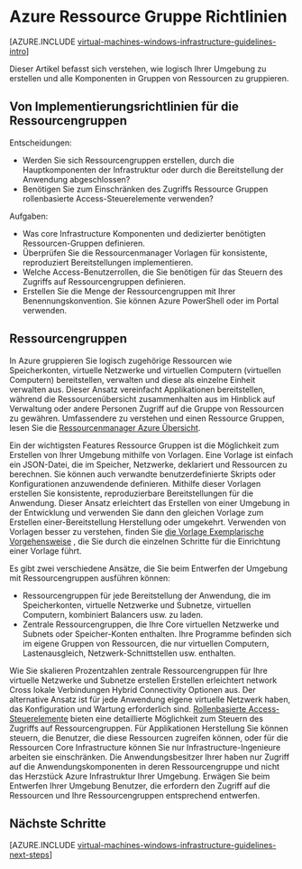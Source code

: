 <properties
    pageTitle="Ressource gruppiert Richtlinien | Microsoft Azure"
    description="Lernen Sie die wichtigsten Entwurf und Implementierung von Richtlinien zur Bereitstellung von Ressourcengruppen in Azure-Infrastrukturdiensten aus."
    documentationCenter=""
    services="virtual-machines-windows"
    authors="iainfoulds"
    manager="timlt"
    editor=""
    tags="azure-resource-manager"/>

<tags
    ms.service="virtual-machines-windows"
    ms.workload="infrastructure-services"
    ms.tgt_pltfrm="vm-windows"
    ms.devlang="na"
    ms.topic="article"
    ms.date="09/08/2016"
    ms.author="iainfou"/>

# <a name="azure-resource-group-guidelines"></a>Azure Ressource Gruppe Richtlinien

[AZURE.INCLUDE [virtual-machines-windows-infrastructure-guidelines-intro](../../includes/virtual-machines-windows-infrastructure-guidelines-intro.md)] 

Dieser Artikel befasst sich verstehen, wie logisch Ihrer Umgebung zu erstellen und alle Komponenten in Gruppen von Ressourcen zu gruppieren.


## <a name="implementation-guidelines-for-resource-groups"></a>Von Implementierungsrichtlinien für die Ressourcengruppen

Entscheidungen:

- Werden Sie sich Ressourcengruppen erstellen, durch die Hauptkomponenten der Infrastruktur oder durch die Bereitstellung der Anwendung abgeschlossen?
- Benötigen Sie zum Einschränken des Zugriffs Ressource Gruppen rollenbasierte Access-Steuerelemente verwenden?

Aufgaben:

- Was core Infrastructure Komponenten und dedizierter benötigten Ressourcen-Gruppen definieren.
- Überprüfen Sie die Ressourcenmanager Vorlagen für konsistente, reproduziert Bereitstellungen implementieren.
- Welche Access-Benutzerrollen, die Sie benötigen für das Steuern des Zugriffs auf Ressourcengruppen definieren.
- Erstellen Sie die Menge der Ressourcengruppen mit Ihrer Benennungskonvention. Sie können Azure PowerShell oder im Portal verwenden.


## <a name="resource-groups"></a>Ressourcengruppen

In Azure gruppieren Sie logisch zugehörige Ressourcen wie Speicherkonten, virtuelle Netzwerke und virtuellen Computern (virtuellen Computern) bereitstellen, verwalten und diese als einzelne Einheit verwalten aus. Dieser Ansatz vereinfacht Applikationen bereitstellen, während die Ressourcenübersicht zusammenhalten aus im Hinblick auf Verwaltung oder andere Personen Zugriff auf die Gruppe von Ressourcen zu gewähren. Umfassendere zu verstehen und einen Ressource Gruppen, lesen Sie die [Ressourcenmanager Azure Übersicht](../azure-resource-manager/resource-group-overview.md).

Ein der wichtigsten Features Ressource Gruppen ist die Möglichkeit zum Erstellen von Ihrer Umgebung mithilfe von Vorlagen. Eine Vorlage ist einfach ein JSON-Datei, die im Speicher, Netzwerke, deklariert und Ressourcen zu berechnen. Sie können auch verwandte benutzerdefinierte Skripts oder Konfigurationen anzuwendende definieren. Mithilfe dieser Vorlagen erstellen Sie konsistente, reproduzierbare Bereitstellungen für die Anwendung. Dieser Ansatz erleichtert das Erstellen von einer Umgebung in der Entwicklung und verwenden Sie dann den gleichen Vorlage zum Erstellen einer-Bereitstellung Herstellung oder umgekehrt. Verwenden von Vorlagen besser zu verstehen, finden Sie [die Vorlage Exemplarische Vorgehensweise](../resource-manager-template-walkthrough.md) , die Sie durch die einzelnen Schritte für die Einrichtung einer Vorlage führt.

Es gibt zwei verschiedene Ansätze, die Sie beim Entwerfen der Umgebung mit Ressourcengruppen ausführen können:

- Ressourcengruppen für jede Bereitstellung der Anwendung, die im Speicherkonten, virtuelle Netzwerke und Subnetze, virtuellen Computern, kombiniert Balancers usw. zu laden.
- Zentrale Ressourcengruppen, die Ihre Core virtuellen Netzwerke und Subnets oder Speicher-Konten enthalten. Ihre Programme befinden sich im eigene Gruppen von Ressourcen, die nur virtuellen Computern, Lastenausgleich, Netzwerk-Schnittstellen usw. enthalten.

Wie Sie skalieren Prozentzahlen zentrale Ressourcengruppen für Ihre virtuelle Netzwerke und Subnetze erstellen Erstellen erleichtert network Cross lokale Verbindungen Hybrid Connectivity Optionen aus. Der alternative Ansatz ist für jede Anwendung eigene virtuelle Netzwerk haben, das Konfiguration und Wartung erforderlich sind.  [Rollenbasierte Access-Steuerelemente](../active-directory/role-based-access-control-what-is.md) bieten eine detaillierte Möglichkeit zum Steuern des Zugriffs auf Ressourcengruppen. Für Applikationen Herstellung Sie können steuern, die Benutzer, die diese Ressourcen zugreifen können, oder für die Ressourcen Core Infrastructure können Sie nur Infrastructure-Ingenieure arbeiten sie einschränken. Die Anwendungsbesitzer Ihrer haben nur Zugriff auf die Anwendungskomponenten in deren Ressourcengruppe und nicht das Herzstück Azure Infrastruktur Ihrer Umgebung. Erwägen Sie beim Entwerfen Ihrer Umgebung Benutzer, die erfordern den Zugriff auf die Ressourcen und Ihre Ressourcengruppen entsprechend entwerfen. 


## <a name="next-steps"></a>Nächste Schritte

[AZURE.INCLUDE [virtual-machines-windows-infrastructure-guidelines-next-steps](../../includes/virtual-machines-windows-infrastructure-guidelines-next-steps.md)] 